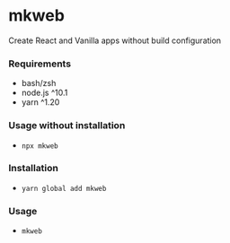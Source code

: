 # mkweb

Create React and Vanilla apps without build configuration

### Requirements
- bash/zsh
- node.js ^10.1
- yarn ^1.20

### Usage without installation

- `npx mkweb`

### Installation
- `yarn global add mkweb`

### Usage
- `mkweb`
